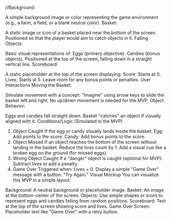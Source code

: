 //Background:

A simple background image or color representing the game environment (e.g., a farm, a field, or a blank neutral color).
Basket:

A static image or icon of a basket placed near the bottom of the screen.
Positioned so that the player would aim to catch objects in it.
Falling Objects:

Basic visual representations of:
Eggs (primary objective).
Candies (bonus objects).
Positioned at the top of the screen, falling down in a straight vertical line.
Scoreboard:

A static placeholder at the top of the screen displaying:
Score: Starts at 0.
Lives: Starts at 5.
Leave room for any bonus points or penalties.
User Interactions
Moving the Basket:

Simulate movement with a concept:
"Imagine" using arrow keys to slide the basket left and right.
No up/down movement is needed for the MVP.
Object Behavior:

Eggs and candies fall straight down.
Basket "catches" an object if visually aligned with it.
Conditions/Logic (Simulated in the MVP)
1. Object Caught
If the egg or candy visually lands inside the basket:
Egg: Add points to the score.
Candy: Add bonus points to the score.
2. Object Missed
If an object reaches the bottom of the screen without landing in the basket:
Reduce the lives count by 1.
Add a visual cue like a broken egg on the ground (for missed eggs).
3. Wrong Object Caught
If a "danger" object is caught (optional for MVP):
Subtract lives or add a penalty.
4. Game Over
Triggered when:
Lives = 0.
Display a simple "Game Over" message with a button: "Try Again."
Visual Mockup
You can visualize this MVP in a simple layout:

Background: A neutral background or placeholder image.
Basket: An image at the bottom-center of the screen.
Objects: Use simple shapes or icons to represent eggs and candies falling from random positions.
Scoreboard: Text at the top of the screen showing score and lives.
Game Over Screen: Placeholder text like "Game Over" with a retry button.
